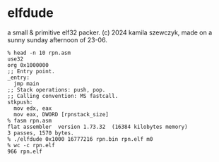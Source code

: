 # elfdude
a small &amp; primitive elf32 packer. (c) 2024 kamila szewczyk, made on a sunny sunday afternoon of 23-06.
```
% head -n 10 rpn.asm
use32
org 0x1000000
;; Entry point.
_entry:
  jmp main
;; Stack operations: push, pop.
;; Calling convention: MS fastcall.
stkpush:
  mov edx, eax
  mov eax, DWORD [rpnstack_size]
% fasm rpn.asm
flat assembler  version 1.73.32  (16384 kilobytes memory)
3 passes, 1570 bytes.
% ./elfdude 0x1000 16777216 rpn.bin rpn.elf m0
% wc -c rpn.elf
966 rpn.elf
```
